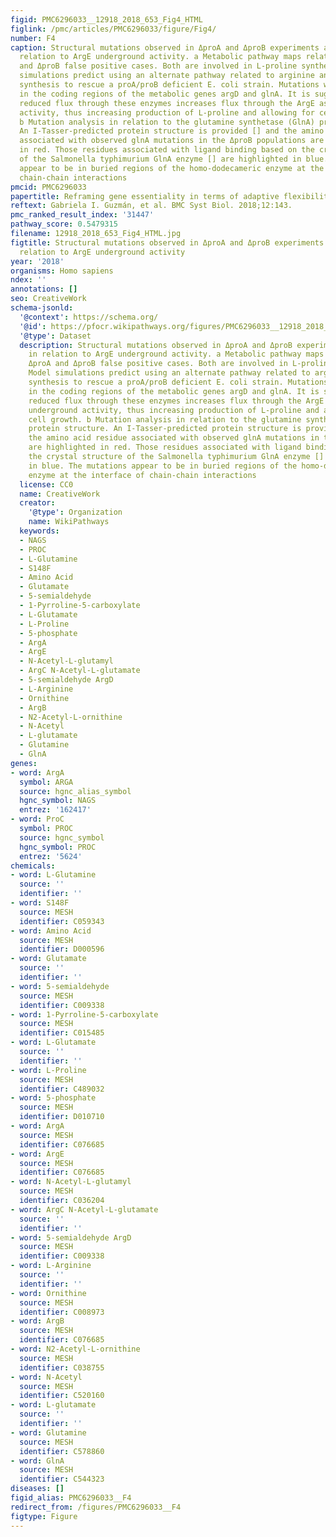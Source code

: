 ```yaml
---
figid: PMC6296033__12918_2018_653_Fig4_HTML
figlink: /pmc/articles/PMC6296033/figure/Fig4/
number: F4
caption: Structural mutations observed in ΔproA and ΔproB experiments analyzed in
  relation to ArgE underground activity. a Metabolic pathway maps related to ΔproA
  and ΔproB false positive cases. Both are involved in L-proline synthesis. Model
  simulations predict using an alternate pathway related to arginine and ornithine
  synthesis to rescue a proA/proB deficient E. coli strain. Mutations were observed
  in the coding regions of the metabolic genes argD and glnA. It is suggested that
  reduced flux through these enzymes increases flux through the ArgE associated underground
  activity, thus increasing production of L-proline and allowing for cell growth.
  b Mutation analysis in relation to the glutamine synthetase (GlnA) protein structure.
  An I-Tasser-predicted protein structure is provided [] and the amino acid residue
  associated with observed glnA mutations in the ΔproB populations are highlighted
  in red. Those residues associated with ligand binding based on the crystal structure
  of the Salmonella typhimurium GlnA enzyme [] are highlighted in blue. The mutations
  appear to be in buried regions of the homo-dodecameric enzyme at the interface of
  chain-chain interactions
pmcid: PMC6296033
papertitle: Reframing gene essentiality in terms of adaptive flexibility.
reftext: Gabriela I. Guzmán, et al. BMC Syst Biol. 2018;12:143.
pmc_ranked_result_index: '31447'
pathway_score: 0.5479315
filename: 12918_2018_653_Fig4_HTML.jpg
figtitle: Structural mutations observed in ΔproA and ΔproB experiments analyzed in
  relation to ArgE underground activity
year: '2018'
organisms: Homo sapiens
ndex: ''
annotations: []
seo: CreativeWork
schema-jsonld:
  '@context': https://schema.org/
  '@id': https://pfocr.wikipathways.org/figures/PMC6296033__12918_2018_653_Fig4_HTML.html
  '@type': Dataset
  description: Structural mutations observed in ΔproA and ΔproB experiments analyzed
    in relation to ArgE underground activity. a Metabolic pathway maps related to
    ΔproA and ΔproB false positive cases. Both are involved in L-proline synthesis.
    Model simulations predict using an alternate pathway related to arginine and ornithine
    synthesis to rescue a proA/proB deficient E. coli strain. Mutations were observed
    in the coding regions of the metabolic genes argD and glnA. It is suggested that
    reduced flux through these enzymes increases flux through the ArgE associated
    underground activity, thus increasing production of L-proline and allowing for
    cell growth. b Mutation analysis in relation to the glutamine synthetase (GlnA)
    protein structure. An I-Tasser-predicted protein structure is provided [] and
    the amino acid residue associated with observed glnA mutations in the ΔproB populations
    are highlighted in red. Those residues associated with ligand binding based on
    the crystal structure of the Salmonella typhimurium GlnA enzyme [] are highlighted
    in blue. The mutations appear to be in buried regions of the homo-dodecameric
    enzyme at the interface of chain-chain interactions
  license: CC0
  name: CreativeWork
  creator:
    '@type': Organization
    name: WikiPathways
  keywords:
  - NAGS
  - PROC
  - L-Glutamine
  - S148F
  - Amino Acid
  - Glutamate
  - 5-semialdehyde
  - 1-Pyrroline-5-carboxylate
  - L-Glutamate
  - L-Proline
  - 5-phosphate
  - ArgA
  - ArgE
  - N-Acetyl-L-glutamyl
  - ArgC N-Acetyl-L-glutamate
  - 5-semialdehyde ArgD
  - L-Arginine
  - Ornithine
  - ArgB
  - N2-Acetyl-L-ornithine
  - N-Acetyl
  - L-glutamate
  - Glutamine
  - GlnA
genes:
- word: ArgA
  symbol: ARGA
  source: hgnc_alias_symbol
  hgnc_symbol: NAGS
  entrez: '162417'
- word: ProC
  symbol: PROC
  source: hgnc_symbol
  hgnc_symbol: PROC
  entrez: '5624'
chemicals:
- word: L-Glutamine
  source: ''
  identifier: ''
- word: S148F
  source: MESH
  identifier: C059343
- word: Amino Acid
  source: MESH
  identifier: D000596
- word: Glutamate
  source: ''
  identifier: ''
- word: 5-semialdehyde
  source: MESH
  identifier: C009338
- word: 1-Pyrroline-5-carboxylate
  source: MESH
  identifier: C015485
- word: L-Glutamate
  source: ''
  identifier: ''
- word: L-Proline
  source: MESH
  identifier: C489032
- word: 5-phosphate
  source: MESH
  identifier: D010710
- word: ArgA
  source: MESH
  identifier: C076685
- word: ArgE
  source: MESH
  identifier: C076685
- word: N-Acetyl-L-glutamyl
  source: MESH
  identifier: C036204
- word: ArgC N-Acetyl-L-glutamate
  source: ''
  identifier: ''
- word: 5-semialdehyde ArgD
  source: MESH
  identifier: C009338
- word: L-Arginine
  source: ''
  identifier: ''
- word: Ornithine
  source: MESH
  identifier: C008973
- word: ArgB
  source: MESH
  identifier: C076685
- word: N2-Acetyl-L-ornithine
  source: MESH
  identifier: C038755
- word: N-Acetyl
  source: MESH
  identifier: C520160
- word: L-glutamate
  source: ''
  identifier: ''
- word: Glutamine
  source: MESH
  identifier: C578860
- word: GlnA
  source: MESH
  identifier: C544323
diseases: []
figid_alias: PMC6296033__F4
redirect_from: /figures/PMC6296033__F4
figtype: Figure
---
```


